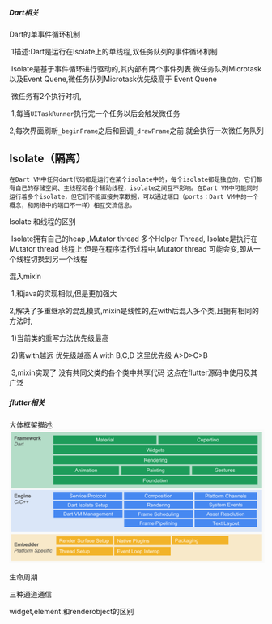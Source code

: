 ##### Dart相关

Dart的单事件循环机制

​	1描述:Dart是运行在Isolate上的单线程,双任务队列的事件循环机制

​		Isolate是基于事件循环进行驱动的,其内部有两个事件列表 微任务队列Microtask 以及Event Quene,微任务队列Microtask优先级高于 Event Quene

​	 微任务有2个执行时机,

​		1,每当`UITaskRunner`执行完一个任务以后会触发微任务

​		2,每次界面刷新`_beginFrame`之后和回调`_drawFrame`之前 就会执行一次微任务队列

## Isolate（隔离）

    在Dart VM中任何dart代码都是运行在某个isolate中的，每个isolate都是独立的，它们都有自己的存储空间、主线程和各个辅助线程，isolate之间互不影响。在Dart VM中可能同时运行着多个isolate，但它们不能直接共享数据，可以通过端口（ports：Dart VM中的一个概念，和网络中的端口不一样）相互交流信息。


    


Isolate 和线程的区别

​	Isolate拥有自己的heap ,Mutator thread 多个Helper Thread,  Isolate是执行在Mutator thread 线程上,但是在程序运行过程中,Mutator thread 可能会变,即从一个线程切换到另一个线程


混入mixin

​	1,和java的实现相似,但是更加强大

​	2,解决了多重继承的混乱模式,mixin是线性的,在with后混入多个类,且拥有相同的方法时,

​			1)当前类的重写方法优先级最高

​			2)离with越远 优先级越高  A with B,C,D  这里优先级 A>D>C>B

​	3,mixin实现了 没有共同父类的各个类中共享代码  这点在flutter源码中使用及其广泛

##### flutter相关

大体框架描述:
![ac7d1cec200f7ea7cb6cbab04eda252f](https://raw.githubusercontent.com/wkkun/study/main/%E7%AC%94%E8%AE%B0/img/ac7d1cec200f7ea7cb6cbab04eda252f.webp)

生命周期



三种通道通信



widget,element 和renderobject的区别



